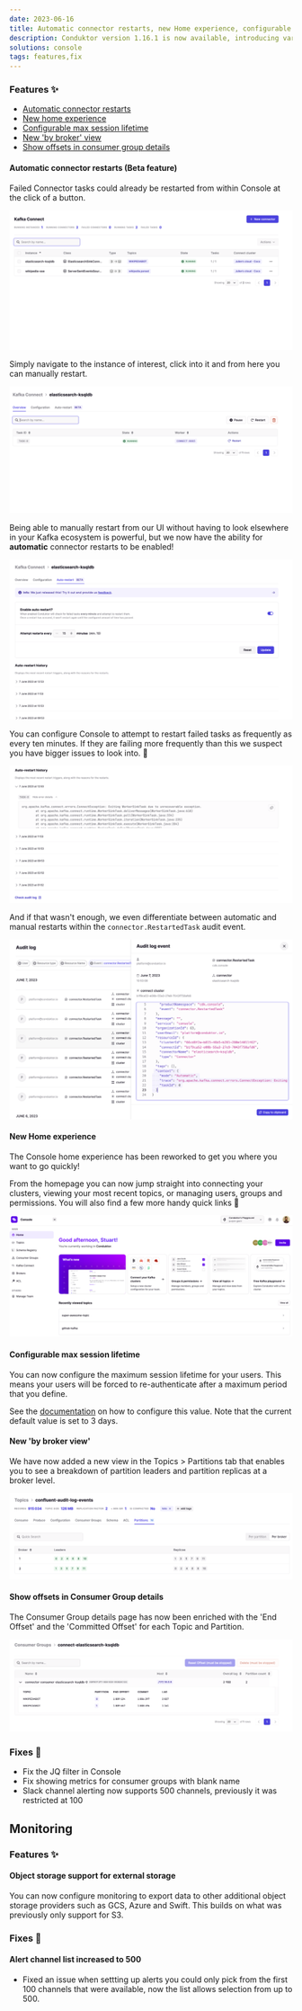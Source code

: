```yaml
---
date: 2023-06-16
title: Automatic connector restarts, new Home experience, configurable session lifetime & more!
description: Conduktor version 1.16.1 is now available, introducing various new features and optimizations.
solutions: console
tags: features,fix
---
```


### Features ✨

- [Automatic connector restarts](#automatic-connector-restarts-beta-feature)
- [New home experience](#new-home-experience)
- [Configurable max session lifetime](#configurable-max-session-lifetime)
- [New 'by broker' view](#new-by-broker-view)
- [Show offsets in consumer group details](#show-offsets-in-consumer-group-details)

#### Automatic connector restarts (Beta feature)

Failed Connector tasks could already be restarted from within Console at the click of a button.

![automatic connector restarts](/images/changelog/platform/v16/connector-restart-main.png)

Simply navigate to the instance of interest, click into it and from here you can manually restart.

![connector restart manual](/images/changelog/platform/v16/connector-restart-manual.png)

Being able to manually restart from our UI without having to look elsewhere in your Kafka ecosystem is powerful, but we now have the ability for **automatic** connector restarts to be enabled!

![connector restart auto settings](/images/changelog/platform/v16/connector-restart-auto-settings.png)

You can configure Console to attempt to restart failed tasks as frequently as every ten minutes. If they are failing more frequently than this we suspect you have bigger issues to look into. 👀

![connector restart auto settings](/images/changelog/platform/v16/connector-restart-failure-message.png)

And if that wasn't enough, we even differentiate between automatic and manual restarts within the `connector.RestartedTask` audit event.

![connector audit log](/images/changelog/platform/v16/connector-audit-log.png)

#### New Home experience

The Console home experience has been reworked to get you where you want to go quickly!

From the homepage you can now jump straight into connecting your clusters, viewing your most recent topics, or managing users, groups and permissions. You will also find a few more handy quick links 👀

![home](/images/changelog/platform/v16/home.png)

#### Configurable max session lifetime

You can now configure the maximum session lifetime for your users. This means your users will be forced to re-authenticate after a maximum period that you define.

See the [documentation](https://docs.conduktor.io/platform/get-started/configuration/env-variables//#session-lifetime-properties) on how to configure this value. Note that the current default value is set to 3 days.

#### New 'by broker view'

We have now added a new view in the Topics > Partitions tab that enables you to see a breakdown of partition leaders and partition replicas at a broker level.

![by broker view](/images/changelog/platform/v16/by-broker-view.png)

#### Show offsets in Consumer Group details

The Consumer Group details page has now been enriched with the 'End Offset' and the 'Committed Offset' for each Topic and Partition.

![end-offset](/images/changelog/platform/v16/end-offset.png)

### Fixes 🔨

- Fix the JQ filter in Console
- Fix showing metrics for consumer groups with blank name
- Slack channel alerting now supports 500 channels, previously it was restricted at 100

## Monitoring

### Features ✨

#### Object storage support for external storage

You can now configure monitoring to export data to other additional object storage providers such as GCS, Azure and Swift. This builds on what was previously only support for S3.

### Fixes 🔨

#### Alert channel list increased to 500

- Fixed an issue when settting up alerts you could only pick from the first 100 channels that were available, now the list allows selection from up to 500.
